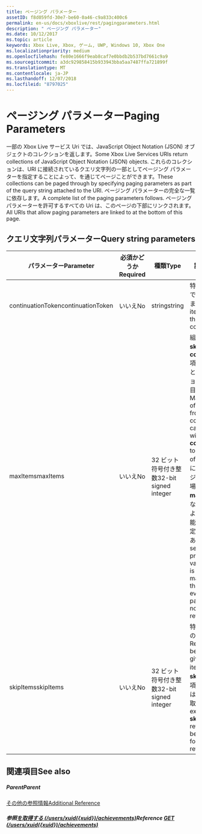 ```yaml
---
title: ページング パラメーター
assetID: f8d059fd-30e7-be60-0a46-c9a833c400c6
permalink: en-us/docs/xboxlive/rest/pagingparameters.html
description: " ページング パラメーター"
ms.date: 10/12/2017
ms.topic: article
keywords: Xbox Live, Xbox, ゲーム, UWP, Windows 10, Xbox One
ms.localizationpriority: medium
ms.openlocfilehash: fe80e1666f9eab8caf7e0bbdb2b537bd7661c9a9
ms.sourcegitcommit: a3dc929858415b933943bba5aa7487ffa721899f
ms.translationtype: MT
ms.contentlocale: ja-JP
ms.lasthandoff: 12/07/2018
ms.locfileid: "8797025"
---
```

# <a name="paging-parameters"></a><span data-ttu-id="9bee3-104">ページング パラメーター</span><span class="sxs-lookup"><span data-stu-id="9bee3-104">Paging Parameters</span></span>
 
<span data-ttu-id="9bee3-105">一部の Xbox Live サービス Uri では、JavaScript Object Notation (JSON) オブジェクトのコレクションを返します。</span><span class="sxs-lookup"><span data-stu-id="9bee3-105">Some Xbox Live Services URIs return collections of JavaScript Object Notation (JSON) objects.</span></span> <span data-ttu-id="9bee3-106">これらのコレクションは、URI に接続されているクエリ文字列の一部としてページング パラメーターを指定することによって、を通じてページことができます。</span><span class="sxs-lookup"><span data-stu-id="9bee3-106">These collections can be paged through by specifying paging parameters as part of the query string attached to the URI.</span></span> <span data-ttu-id="9bee3-107">ページング パラメーターの完全な一覧に依存します。</span><span class="sxs-lookup"><span data-stu-id="9bee3-107">A complete list of the paging parameters follows.</span></span> <span data-ttu-id="9bee3-108">ページング パラメーターを許可するすべての Uri は、このページの下部にリンクされます。</span><span class="sxs-lookup"><span data-stu-id="9bee3-108">All URIs that allow paging parameters are linked to at the bottom of this page.</span></span>
 
<a id="ID4E2"></a>

 
## <a name="query-string-parameters"></a><span data-ttu-id="9bee3-109">クエリ文字列パラメーター</span><span class="sxs-lookup"><span data-stu-id="9bee3-109">Query string parameters</span></span> 
 
| <span data-ttu-id="9bee3-110">パラメーター</span><span class="sxs-lookup"><span data-stu-id="9bee3-110">Parameter</span></span>| <span data-ttu-id="9bee3-111">必須かどうか</span><span class="sxs-lookup"><span data-stu-id="9bee3-111">Required</span></span>| <span data-ttu-id="9bee3-112">種類</span><span class="sxs-lookup"><span data-stu-id="9bee3-112">Type</span></span>| <span data-ttu-id="9bee3-113">説明</span><span class="sxs-lookup"><span data-stu-id="9bee3-113">Description</span></span>| 
| --- | --- | --- | --- | 
| <span data-ttu-id="9bee3-114">continuationToken</span><span class="sxs-lookup"><span data-stu-id="9bee3-114">continuationToken</span></span>| <span data-ttu-id="9bee3-115">いいえ</span><span class="sxs-lookup"><span data-stu-id="9bee3-115">No</span></span>| <span data-ttu-id="9bee3-116">string</span><span class="sxs-lookup"><span data-stu-id="9bee3-116">string</span></span>| <span data-ttu-id="9bee3-117">特定の継続トークンで始まる項目を返します。</span><span class="sxs-lookup"><span data-stu-id="9bee3-117">Return the items starting at the given continuation token.</span></span> | 
| <span data-ttu-id="9bee3-118">maxItems</span><span class="sxs-lookup"><span data-stu-id="9bee3-118">maxItems</span></span>| <span data-ttu-id="9bee3-119">いいえ</span><span class="sxs-lookup"><span data-stu-id="9bee3-119">No</span></span>| <span data-ttu-id="9bee3-120">32 ビット符号付き整数</span><span class="sxs-lookup"><span data-stu-id="9bee3-120">32-bit signed integer</span></span>| <span data-ttu-id="9bee3-121">組み合わせた<b>skipItems</b>と<b>continuationToken</b>項目の範囲を返すことができるコレクションから返される項目の最大数。</span><span class="sxs-lookup"><span data-stu-id="9bee3-121">Maximum number of items to return from the collection, which can be combined with <b>skipItems</b> and <b>continuationToken</b> to return a range of items.</span></span> <span data-ttu-id="9bee3-122">サービスに結果の最後のページが返されていない場合でもは<b>maxItems</b>が存在しないと、 <b>maxItems</b>より少ないを返す可能性がある場合、既定値を提供可能性があります。</span><span class="sxs-lookup"><span data-stu-id="9bee3-122">The service may provide a default value if <b>maxItems</b> is not present, and may return fewer than <b>maxItems</b>, even if the last page of results has not yet been returned.</span></span> | 
| <span data-ttu-id="9bee3-123">skipItems</span><span class="sxs-lookup"><span data-stu-id="9bee3-123">skipItems</span></span>| <span data-ttu-id="9bee3-124">いいえ</span><span class="sxs-lookup"><span data-stu-id="9bee3-124">No</span></span>| <span data-ttu-id="9bee3-125">32 ビット符号付き整数</span><span class="sxs-lookup"><span data-stu-id="9bee3-125">32-bit signed integer</span></span>| <span data-ttu-id="9bee3-126">特定の項目数後以降の項目を返します。</span><span class="sxs-lookup"><span data-stu-id="9bee3-126">Return items beginning after the given number of items.</span></span> <span data-ttu-id="9bee3-127">たとえば、 <b>skipItems =「3」</b>項目を取得以降では、4 番目の項目を取得します。</span><span class="sxs-lookup"><span data-stu-id="9bee3-127">For example, <b>skipItems="3"</b> will retrieve items beginning with the fourth item retrieved.</span></span> | 
  
<a id="ID4EDD"></a>

 
## <a name="see-also"></a><span data-ttu-id="9bee3-128">関連項目</span><span class="sxs-lookup"><span data-stu-id="9bee3-128">See also</span></span>
 
<a id="ID4EFD"></a>

 
##### <a name="parent"></a><span data-ttu-id="9bee3-129">Parent</span><span class="sxs-lookup"><span data-stu-id="9bee3-129">Parent</span></span>  

[<span data-ttu-id="9bee3-130">その他の参照情報</span><span class="sxs-lookup"><span data-stu-id="9bee3-130">Additional Reference</span></span>](atoc-xboxlivews-reference-additional.md)

  
<a id="ID4ERD"></a>

 
##### <a name="reference--get-usersxuidxuidachievementsuriachievementsuri-achievementsusersxuidachievementsgetv2md"></a><span data-ttu-id="9bee3-131">参照[を取得する (/users/xuid({xuid})/achievements)](../uri/achievements/uri-achievementsusersxuidachievementsgetv2.md)</span><span class="sxs-lookup"><span data-stu-id="9bee3-131">Reference  [GET (/users/xuid({xuid})/achievements)](../uri/achievements/uri-achievementsusersxuidachievementsgetv2.md)</span></span>

   
